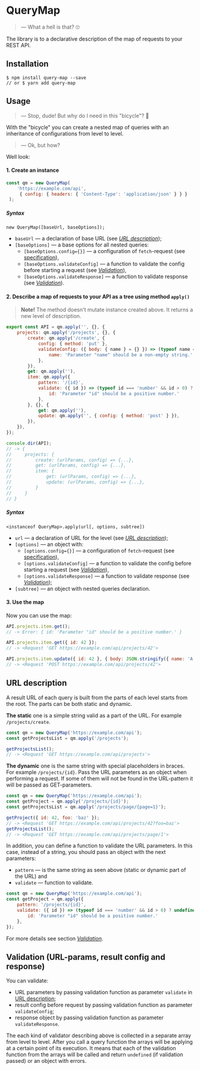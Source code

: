 # QueryMap

> — What a hell is that? :roll_eyes:

The library is to a declarative description of the map of requests to your REST API.

## Installation

```
$ npm install query-map --save
// or $ yarn add query-map
```

## Usage

> — Stop, dude! But why do I need in this "bicycle"? :thinking:

With the "bicycle" you can create a nested map of queries with an inheritance of configurations from level to level.

> — Ok, but how?

Well look:

#### 1. Create an instance

```javascript
const qm = new QueryMap(
    'https://example.com/api',
     { config: { headers: { 'Content-Type': 'application/json' } } }
 );
```

##### Syntax

```
new QueryMap([baseUrl, baseOptions]);
```

- `baseUrl` — a declaration of base URL (see *[URL description](#url-description)*);
- `[baseOptions]` — a base options for all nested queries:
  - `[baseOptions.config={}]` — a configuration of `fetch`-request (see [specification][link to fetch spec]),
  - `[baseOptions.validateConfig]` — a function to validate the config before starting a request (see
*[Validation](#validation)*),
  - `[baseOptions.validateResponse]` — a function to validate response (see *[Validation](#validation)*).

#### 2. Describe a map of requests to your API as a tree using method `apply()`

> **Note!** The method doesn't mutate instance created above. It returns a new level of description.

```javascript
export const API = qm.apply('', {}, {
    projects: qm.apply('/projects', {}, {
        create: qm.apply('/create', {
            config: { method: 'put' },
            validateConfig: ({ body: { name } = {} }) => (typeof name === 'string' && name !== '') ? undefined : {
                name: 'Parameter "name" should be a non-empty string.',
            },
        }),
        get: qm.apply(''),
        item: qm.apply({
            pattern: '/{id}',
            validate: ({ id }) => (typeof id === 'number' && id > 0) ? undefined : {
                id: 'Parameter "id" should be a positive number.'
            },
        }, {}, {
            get: qm.apply(''),
            update: qm.apply('', { config: { method: 'post' } }),
        }),
    }),
});

console.dir(API);
// -> {
//     projects: {
//         create: (urlParams, config) => {...},
//         get: (urlParams, config) => {...},
//         item: {
//             get: (urlParams, config) => {...},
//             update: (urlParams, config) => {...},
//         }
//     }
// }
```

##### Syntax

```
<instanceof QueryMap>.apply(url[, options, subtree])
```

- `url` — a declaration of URL for the level (see *[URL description](#url-description)*);
- `[options]` — an object with:
  - `[options.config={}]` — a configuration of `fetch`-request (see [specification][link to fetch spec]),
  - `[options.validateConfig]` — a function to validate the config before starting a request (see
*[Validation](#validation)*),
  - `[options.validateResponse]` — a function to validate response (see *[Validation](#validation)*);
- `[subtree]` — an object with nested queries declaration.

#### 3. Use the map

Now you can use the map:

```javascript
API.projects.item.get();
// -> Error: { id: 'Parameter "id" should be a positive number.' }

API.projects.item.get({ id: 42 });
// -> <Request 'GET https://example.com/api/projects/42'>

API.projects.item.update({ id: 42 }, { body: JSON.stringify({ name: 'A new name' }) });
// -> <Request 'POST https://example.com/api/projects/42'>
```

## URL description

A result URL of each query is built from the parts of each level starts from the root. The parts can be both static and
dynamic.

**The static** one is a simple string valid as a part of the URL. For example `/projects/create`.

```javascript
const qm = new QueryMap('https://example.com/api');
const getProjectsList = qm.apply('/projects');

getProjectsList();
// -> <Request 'GET https://example.com/api/projects'>
```

**The dynamic** one is the same string with special placeholders in braces. For example `/projects/{id}`. Pass the URL
parameters as an object when performing a request. If some of them will not be found in the URL-pattern it will be
passed as GET-parameters.

```javascript
const qm = new QueryMap('https://example.com/api');
const getProject = qm.apply('/projects/{id}');
const getProjectsList = qm.apply('/projects/page/{page=1}');

getProject({ id: 42, foo: 'baz' });
// -> <Request 'GET https://example.com/api/projects/42?foo=baz'>
getProjectsList();
// -> <Request 'GET https://example.com/api/projects/page/1'>
```

In addition, you can define a function to validate the URL parameters. In this case, instead of a string, you should
pass an object with the next parameters:

 - `pattern` — is the same string as seen above (static or dynamic part of the URL) and
 - `validate` — function to validate.

```javascript
const qm = new QueryMap('https://example.com/api');
const getProject = qm.apply({
    pattern: '/projects/{id}',
    validate: ({ id }) => (typeof id === 'number' && id > 0) ? undefined : {
        id: 'Parameter "id" should be a positive number.'
    },
});
```

For more details see section *[Validation](#validation)*.

## Validation (URL-params, result config and response)

You can validate:

- URL parameters by passing validation function as parameter `validate` in [URL description](#url-description);
- result config before request by passing validation function as parameter `validateConfig`;
- response object by passing validation function as parameter `validateResponse`.

The each kind of validator describing above is collected in a separate array from level to level. After you call a query
function the arrays will be applying at a certain point of its execution. It means that each of the validation function
from the arrays will be called and return `undefined` (if validation passed) or an object with errors.

[link to fetch spec]: https://developer.mozilla.org/en-US/docs/Web/API/WindowOrWorkerGlobalScope/fetch#Parameters
